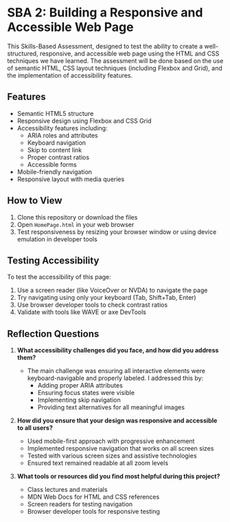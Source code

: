 # SBA 2: Building a Responsive and Accessible Web Page

This Skills-Based Assessment, designed to test the ability to create a well-structured, responsive, and accessible web page using the HTML and CSS techniques we have learned. The assessment will be done based on the use of semantic HTML, CSS layout techniques (including Flexbox and Grid), and the implementation of accessibility features.

## Features

- Semantic HTML5 structure
- Responsive design using Flexbox and CSS Grid
- Accessibility features including:
  - ARIA roles and attributes
  - Keyboard navigation
  - Skip to content link
  - Proper contrast ratios
  - Accessible forms
- Mobile-friendly navigation
- Responsive layout with media queries

## How to View

1. Clone this repository or download the files
2. Open `HomePage.html` in your web browser
3. Test responsiveness by resizing your browser window or using device emulation in developer tools

## Testing Accessibility

To test the accessibility of this page:

1. Use a screen reader (like VoiceOver or NVDA) to navigate the page
2. Try navigating using only your keyboard (Tab, Shift+Tab, Enter)
3. Use browser developer tools to check contrast ratios
4. Validate with tools like WAVE or axe DevTools

## Reflection Questions

1. **What accessibility challenges did you face, and how did you address them?**
   - The main challenge was ensuring all interactive elements were keyboard-navigable and properly labeled. I addressed this by:
     - Adding proper ARIA attributes
     - Ensuring focus states were visible
     - Implementing skip navigation
     - Providing text alternatives for all meaningful images

2. **How did you ensure that your design was responsive and accessible to all users?**
   - Used mobile-first approach with progressive enhancement
   - Implemented responsive navigation that works on all screen sizes
   - Tested with various screen sizes and assistive technologies
   - Ensured text remained readable at all zoom levels

3. **What tools or resources did you find most helpful during this project?**
   - Class lectures and materials
   - MDN Web Docs for HTML and CSS references
   - Screen readers for testing navigation
   - Browser developer tools for responsive testing